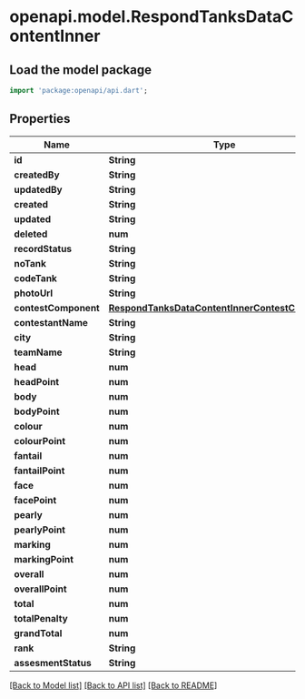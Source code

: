 # openapi.model.RespondTanksDataContentInner

## Load the model package
```dart
import 'package:openapi/api.dart';
```

## Properties
Name | Type | Description | Notes
------------ | ------------- | ------------- | -------------
**id** | **String** |  | 
**createdBy** | **String** |  | [optional] 
**updatedBy** | **String** |  | [optional] 
**created** | **String** |  | [optional] 
**updated** | **String** |  | [optional] 
**deleted** | **num** |  | [optional] 
**recordStatus** | **String** |  | [optional] 
**noTank** | **String** |  | 
**codeTank** | **String** |  | 
**photoUrl** | **String** |  | [optional] 
**contestComponent** | [**RespondTanksDataContentInnerContestComponent**](RespondTanksDataContentInnerContestComponent.md) |  | [optional] 
**contestantName** | **String** |  | 
**city** | **String** |  | 
**teamName** | **String** |  | [optional] 
**head** | **num** |  | [optional] 
**headPoint** | **num** |  | [optional] 
**body** | **num** |  | [optional] 
**bodyPoint** | **num** |  | [optional] 
**colour** | **num** |  | [optional] 
**colourPoint** | **num** |  | [optional] 
**fantail** | **num** |  | [optional] 
**fantailPoint** | **num** |  | [optional] 
**face** | **num** |  | [optional] 
**facePoint** | **num** |  | [optional] 
**pearly** | **num** |  | [optional] 
**pearlyPoint** | **num** |  | [optional] 
**marking** | **num** |  | [optional] 
**markingPoint** | **num** |  | [optional] 
**overall** | **num** |  | [optional] 
**overallPoint** | **num** |  | [optional] 
**total** | **num** |  | [optional] 
**totalPenalty** | **num** |  | [optional] 
**grandTotal** | **num** |  | [optional] 
**rank** | **String** |  | [optional] 
**assesmentStatus** | **String** |  | [optional] 

[[Back to Model list]](../README.md#documentation-for-models) [[Back to API list]](../README.md#documentation-for-api-endpoints) [[Back to README]](../README.md)


